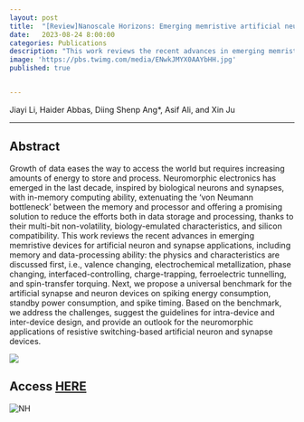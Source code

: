 ```yaml
---
layout: post
title:  "[Review]Nanoscale Horizons: Emerging memristive artificial neuron and synapse devices for the neuromorphic electronics era"
date:   2023-08-24 8:00:00
categories: Publications
description: "This work reviews the recent advances in emerging memristive devices for artificial neuron and synapse applications, including memory and data-processing ability: the physics and characteristics are discussed first, i.e., valence changing, electrochemical metallization, phase changing, interfaced-controlling, charge-trapping, ferroelectric tunnelling, and spin-transfer torquing. Next, we propose a universal benchmark for the artificial synapse and neuron devices on spiking energy consumption, standby power consumption, and spike timing. Based on the benchmark, we address the challenges, suggest the guidelines for intra-device and inter-device design, and provide an outlook for the neuromorphic applications of resistive switching-based artificial neuron and synapse devices."
image: 'https://pbs.twimg.com/media/ENwkJMYX0AAYbHH.jpg'
published: true


---
```


Jiayi Li, Haider Abbas, Diing Shenp Ang\*, Asif Ali, and Xin Ju

---

## Abstract

Growth of data eases the way to access the world but requires increasing amounts of energy to store and process. Neuromorphic electronics has emerged in the last decade, inspired by biological neurons and synapses, with in-memory computing ability, extenuating the ‘von Neumann bottleneck’ between the memory and processor and offering a promising solution to reduce the efforts both in data storage and processing, thanks to their multi-bit non-volatility, biology-emulated characteristics, and silicon compatibility. This work reviews the recent advances in emerging memristive devices for artificial neuron and synapse applications, including memory and data-processing ability: the physics and characteristics are discussed first, i.e., valence changing, electrochemical metallization, phase changing, interfaced-controlling, charge-trapping, ferroelectric tunnelling, and spin-transfer torquing. Next, we propose a universal benchmark for the artificial synapse and neuron devices on spiking energy consumption, standby power consumption, and spike timing. Based on the benchmark, we address the challenges, suggest the guidelines for intra-device and inter-device design, and provide an outlook for the neuromorphic applications of resistive switching-based artificial neuron and synapse devices.

![](https://pubs.rsc.org/en/Image/Get?imageInfo.ImageType=GA&imageInfo.ImageIdentifier.ManuscriptID=D3NH00180F&imageInfo.ImageIdentifier.Year=2023.png)

<span class="__dimensions_badge_embed__" data-doi="10.1039/D3NH00180F" data-hide-zero-citations="true"></span><script async src="https://badge.dimensions.ai/badge.js" charset="utf-8"></script>

## Access [HERE](https://pubs.rsc.org/en/content/articlelanding/2023/nh/d3nh00180f/)

![NH](https://pubs.rsc.org/en/Image/Get?imageInfo.ImageType=CoverIssue&imageInfo.ImageIdentifier.SerCode=nh&imageInfo.ImageIdentifier.IssueId=NH009007&imageInfo.ImageIdentifier.Year=2024)
